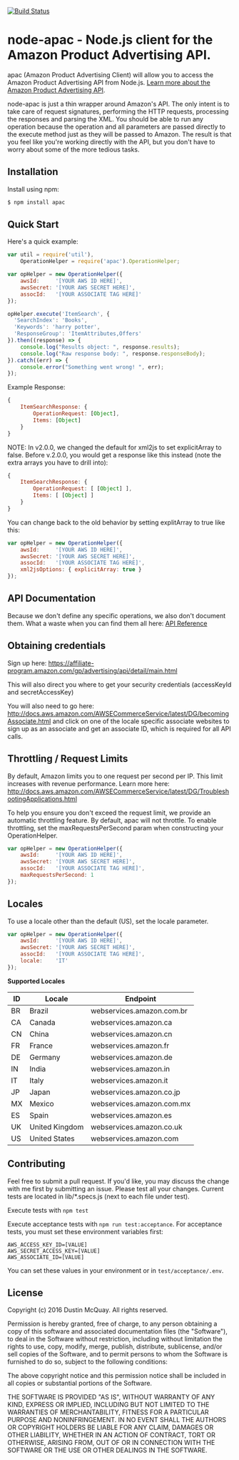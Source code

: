 [![Build Status](https://travis-ci.org/dmcquay/node-apac.svg?branch=master)](https://travis-ci.org/dmcquay/node-apac)

# node-apac - Node.js client for the Amazon Product Advertising API.

apac (Amazon Product Advertising Client) will allow you to access the Amazon Product Advertising API from Node.js.
[Learn more about the Amazon Product Advertising API](https://affiliate-program.amazon.com/gp/advertising/api/detail/main.html).

node-apac is just a thin wrapper around Amazon's API. The only intent is to take care of request signatures, performing
the HTTP requests, processing the responses and parsing the XML. You should be able to run any operation because the
operation and all parameters are passed directly to the execute method just as they will be passed to Amazon. The result
is that you feel like you're working directly with the API, but you don't have to worry about some of the more tedious
tasks.
 

## Installation

Install using npm:
```bash
$ npm install apac
```

## Quick Start

Here's a quick example:
```javascript
var util = require('util'),
    OperationHelper = require('apac').OperationHelper;

var opHelper = new OperationHelper({
    awsId:     '[YOUR AWS ID HERE]',
    awsSecret: '[YOUR AWS SECRET HERE]',
    assocId:   '[YOUR ASSOCIATE TAG HERE]'
});

opHelper.execute('ItemSearch', {
  'SearchIndex': 'Books',
  'Keywords': 'harry potter',
  'ResponseGroup': 'ItemAttributes,Offers'
}).then((response) => {
	console.log("Results object: ", response.results);
	console.log("Raw response body: ", response.responseBody);
}).catch((err) => {
    console.error("Something went wrong! ", err);
});
```

Example Response:

```javascript
{
    ItemSearchResponse: {
        OperationRequest: [Object],
        Items: [Object]
    }
}
```

NOTE: In v2.0.0, we changed the default for xml2js to set explicitArray to false. Before v.2.0.0, you would get a
response like this instead (note the extra arrays you have to drill into):

```javascript
{
    ItemSearchResponse: {
        OperationRequest: [ [Object] ],
        Items: [ [Object] ]
    }
}
```

You can change back to the old behavior by setting explitArray to true like this:

```javascript
var opHelper = new OperationHelper({
    awsId:     '[YOUR AWS ID HERE]',
    awsSecret: '[YOUR AWS SECRET HERE]',
    assocId:   '[YOUR ASSOCIATE TAG HERE]',
    xml2jsOptions: { explicitArray: true }
});
```

## API Documentation

Because we don't define any specific operations, we also don't document them. What a waste
when you can find them all here:
[API Reference](http://docs.amazonwebservices.com/AWSECommerceService/latest/DG/index.html?ProgrammingGuide.html)

## Obtaining credentials

Sign up here: https://affiliate-program.amazon.com/gp/advertising/api/detail/main.html

This will also direct you where to get your security credentials (accessKeyId and secretAccessKey)

You will also need to go here: http://docs.aws.amazon.com/AWSECommerceService/latest/DG/becomingAssociate.html
and click on one of the locale specific associate websites to sign up as an associate and get an associate ID,
which is required for all API calls.

## Throttling / Request Limits

By default, Amazon limits you to one request per second per IP. This limit increases with revenue performance. Learn
more here: http://docs.aws.amazon.com/AWSECommerceService/latest/DG/TroubleshootingApplications.html

To help you ensure you don't exceed the request limit, we provide an automatic throttling feature. By default, apac will
not throttle. To enable throttling, set the maxRequestsPerSecond param when constructing your OperationHelper.

```javascript
var opHelper = new OperationHelper({
    awsId:     '[YOUR AWS ID HERE]',
    awsSecret: '[YOUR AWS SECRET HERE]',
    assocId:   '[YOUR ASSOCIATE TAG HERE]',
    maxRequestsPerSecond: 1
});
```

## Locales

To use a locale other than the default (US), set the locale parameter.

```javascript
var opHelper = new OperationHelper({
    awsId:     '[YOUR AWS ID HERE]',
    awsSecret: '[YOUR AWS SECRET HERE]',
    assocId:   '[YOUR ASSOCIATE TAG HERE]',
    locale:    'IT'
});
```

**Supported Locales**

ID|Locale|Endpoint
---|---|---
BR|Brazil|webservices.amazon.com.br
CA|Canada|webservices.amazon.ca
CN|China|webservices.amazon.cn
FR|France|webservices.amazon.fr
DE|Germany|webservices.amazon.de
IN|India|webservices.amazon.in
IT|Italy|webservices.amazon.it
JP|Japan|webservices.amazon.co.jp
MX|Mexico|webservices.amazon.com.mx
ES|Spain|webservices.amazon.es
UK|United Kingdom|webservices.amazon.co.uk
US|United States|webservices.amazon.com

## Contributing

Feel free to submit a pull request. If you'd like, you may discuss the change with me first by submitting an issue.
Please test all your changes. Current tests are located in lib/*.specs.js (next to each file under test).

Execute tests with `npm test`

Execute acceptance tests with `npm run test:acceptance`.
For acceptance tests, you must set these environment variables first:

```
AWS_ACCESS_KEY_ID=[VALUE]
AWS_SECRET_ACCESS_KEY=[VALUE]
AWS_ASSOCIATE_ID=[VALUE]
```

You can set these values in your environment or in `test/acceptance/.env`.

## License

Copyright (c) 2016 Dustin McQuay. All rights reserved.

Permission is hereby granted, free of charge, to any person
obtaining a copy of this software and associated documentation
files (the "Software"), to deal in the Software without
restriction, including without limitation the rights to use,
copy, modify, merge, publish, distribute, sublicense, and/or sell
copies of the Software, and to permit persons to whom the
Software is furnished to do so, subject to the following
conditions:

The above copyright notice and this permission notice shall be
included in all copies or substantial portions of the Software.

THE SOFTWARE IS PROVIDED "AS IS", WITHOUT WARRANTY OF ANY KIND,
EXPRESS OR IMPLIED, INCLUDING BUT NOT LIMITED TO THE WARRANTIES
OF MERCHANTABILITY, FITNESS FOR A PARTICULAR PURPOSE AND
NONINFRINGEMENT. IN NO EVENT SHALL THE AUTHORS OR COPYRIGHT
HOLDERS BE LIABLE FOR ANY CLAIM, DAMAGES OR OTHER LIABILITY,
WHETHER IN AN ACTION OF CONTRACT, TORT OR OTHERWISE, ARISING
FROM, OUT OF OR IN CONNECTION WITH THE SOFTWARE OR THE USE OR
OTHER DEALINGS IN THE SOFTWARE.
